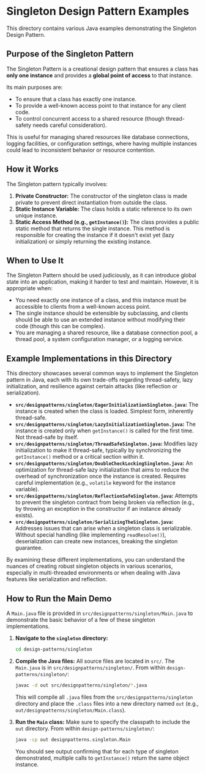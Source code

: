 # Singleton Design Pattern Examples

This directory contains various Java examples demonstrating the Singleton Design Pattern.

## Purpose of the Singleton Pattern

The Singleton Pattern is a creational design pattern that ensures a class has **only one instance** and provides a **global point of access** to that instance.

Its main purposes are:
*   To ensure that a class has exactly one instance.
*   To provide a well-known access point to that instance for any client code.
*   To control concurrent access to a shared resource (though thread-safety needs careful consideration).

This is useful for managing shared resources like database connections, logging facilities, or configuration settings, where having multiple instances could lead to inconsistent behavior or resource contention.

## How it Works

The Singleton pattern typically involves:

1.  **Private Constructor:** The constructor of the singleton class is made private to prevent direct instantiation from outside the class.
2.  **Static Instance Variable:** The class holds a static reference to its own unique instance.
3.  **Static Access Method (e.g., `getInstance()`):** The class provides a public static method that returns the single instance. This method is responsible for creating the instance if it doesn't exist yet (lazy initialization) or simply returning the existing instance.

## When to Use It

The Singleton Pattern should be used judiciously, as it can introduce global state into an application, making it harder to test and maintain. However, it is appropriate when:

*   You need exactly one instance of a class, and this instance must be accessible to clients from a well-known access point.
*   The single instance should be extensible by subclassing, and clients should be able to use an extended instance without modifying their code (though this can be complex).
*   You are managing a shared resource, like a database connection pool, a thread pool, a system configuration manager, or a logging service.

## Example Implementations in this Directory

This directory showcases several common ways to implement the Singleton pattern in Java, each with its own trade-offs regarding thread-safety, lazy initialization, and resilience against certain attacks (like reflection or serialization).

*   **`src/designpatterns/singleton/EagerInitializationSingleton.java`:** The instance is created when the class is loaded. Simplest form, inherently thread-safe.
*   **`src/designpatterns/singleton/LazyInitializationSingleton.java`:** The instance is created only when `getInstance()` is called for the first time. Not thread-safe by itself.
*   **`src/designpatterns/singleton/ThreadSafeSingleton.java`:** Modifies lazy initialization to make it thread-safe, typically by synchronizing the `getInstance()` method or a critical section within it.
*   **`src/designpatterns/singleton/DoubleCheckLockingSingleton.java`:** An optimization for thread-safe lazy initialization that aims to reduce the overhead of synchronization once the instance is created. Requires careful implementation (e.g., `volatile` keyword for the instance variable).
*   **`src/designpatterns/singleton/ReflectionSafeSingleton.java`:** Attempts to prevent the singleton contract from being broken via reflection (e.g., by throwing an exception in the constructor if an instance already exists).
*   **`src/designpatterns/singleton/SerializingTheSingleton.java`:** Addresses issues that can arise when a singleton class is serializable. Without special handling (like implementing `readResolve()`), deserialization can create new instances, breaking the singleton guarantee.

By examining these different implementations, you can understand the nuances of creating robust singleton objects in various scenarios, especially in multi-threaded environments or when dealing with Java features like serialization and reflection.

## How to Run the Main Demo

A `Main.java` file is provided in `src/designpatterns/singleton/Main.java` to demonstrate the basic behavior of a few of these singleton implementations.

1.  **Navigate to the `singleton` directory:**
    ```bash
    cd design-patterns/singleton
    ```

2.  **Compile the Java files:**
    All source files are located in `src/`. The `Main.java` is in `src/designpatterns/singleton/`.
    From within `design-patterns/singleton/`:
    ```bash
    javac -d out src/designpatterns/singleton/*.java
    ```
    This will compile all `.java` files from the `src/designpatterns/singleton` directory and place the `.class` files into a new directory named `out` (e.g., `out/designpatterns/singleton/Main.class`).

3.  **Run the `Main` class:**
    Make sure to specify the classpath to include the `out` directory.
    From within `design-patterns/singleton/`:
    ```bash
    java -cp out designpatterns.singleton.Main
    ```

    You should see output confirming that for each type of singleton demonstrated, multiple calls to `getInstance()` return the same object instance.
